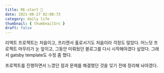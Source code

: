 ```yaml
---
title: RE-start 🚀
date: 2021-08-27 02:08:73
category: daily life
thumbnail: { thumbnailSrc }
draft: false
---
```


리액트 프로젝트는 처음이고, 프리랜서 홀로서기도 처음이라 걱정도 많았다. 어느덧 프로젝트 마무리가 눈 앞이고, 그동안 미뤄뒀던 블로그를 다시 시작해야겠다 싶었다. 그래서 gatsby template도 수정 좀 했다. 

프로젝트를 진행하면서 느꼈던 점과 문제를 해결했던 것을 잊기 전에 정리해 놔야겠다.
